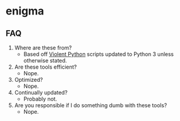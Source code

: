 # enigma

## FAQ

1. Where are these from?
	* Based off [Violent Python](https://github.com/tanc7/hacking-books/blob/master/Violent%20Python%20-%20A%20Cookbook%20for%20Hackers%2C%20Forensic%20Analysts%2C%20Penetration%20Testers%20and%20Security%20Engineers.pdf) scripts updated to Python 3 unless otherwise stated.
2. Are these tools efficient?
	* Nope.
3. Optimized?
	* Nope.
4. Continually updated?
	* Probably not.
4. Are you responsible if I do something dumb with these tools?
	* Nope.